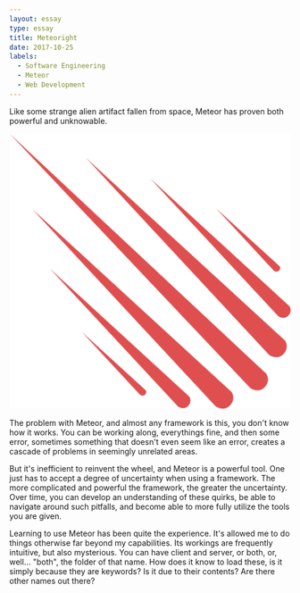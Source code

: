 ```yaml
---
layout: essay
type: essay
title: Meteoright
date: 2017-10-25
labels:
  - Software Engineering
  - Meteor
  - Web Development
---
```


Like some strange alien artifact fallen from space, Meteor has proven both powerful and unknowable.

<img class="ui medium right floated image" src="../images/meteor-icon.svg">

The problem with Meteor, and almost any framework is this, you don't know how it works.  You can be working along, everythings fine, and then some error, sometimes something that doesn't even seem like an error, creates a cascade of problems in seemingly unrelated areas.

But it's inefficient to reinvent the wheel, and Meteor is a powerful tool.  One just has to accept a degree of uncertainty when using a framework.  The more complicated and powerful the framework, the greater the uncertainty.  Over time, you can develop an understanding of these quirks, be able to navigate around such pitfalls, and become able to more fully utilize the tools you are given.

Learning to use Meteor has been quite the experience.  It's allowed me to do things otherwise far beyond my capabilities.  Its workings are frequently intuitive, but also mysterious.  You can have client and server, or both, or, well... "both", the folder of that name.  How does it know to load these, is it simply because they are keywords?  Is it due to their contents?  Are there other names out there?


